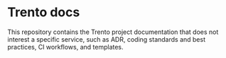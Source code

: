 # Trento docs

This repository contains the Trento project documentation that does not interest a specific service, such as ADR, coding standards and best practices, CI workflows, and templates.
